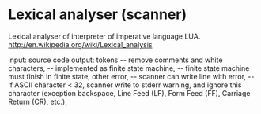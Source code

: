 Lexical analyser (scanner)
=======

Lexical analyser of interpreter of imperative language LUA.     
http://en.wikipedia.org/wiki/Lexical_analysis

input: source code
output: tokens
-- remove comments and white characters,
-- implemented as finite state machine,
-- finite state machine must finish in finite state, other error,
-- scanner can write line with error,
-- if ASCII character < 32, scanner write to stderr warning, and ignore this character
(exception backspace, Line Feed (LF), Form Feed (FF), Carriage Return (CR), etc.),
